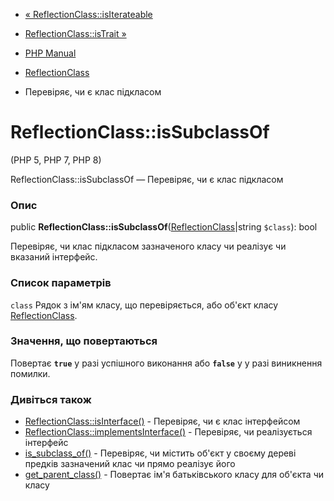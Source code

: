 - [«
ReflectionClass::isIterateable](reflectionclass.isiterateable.md)
- [ReflectionClass::isTrait »](reflectionclass.istrait.md)

- [PHP Manual](index.md)
- [ReflectionClass](class.reflectionclass.md)
- Перевіряє, чи є клас підкласом

# ReflectionClass::isSubclassOf

(PHP 5, PHP 7, PHP 8)

ReflectionClass::isSubclassOf — Перевіряє, чи є клас підкласом

### Опис

public
**ReflectionClass::isSubclassOf**([ReflectionClass](class.reflectionclass.md)\|string
`$class`): bool

Перевіряє, чи клас підкласом зазначеного класу чи реалізує
чи вказаний інтерфейс.

### Список параметрів

`class`
Рядок з ім'ям класу, що перевіряється, або об'єкт класу
[ReflectionClass](class.reflectionclass.md).

### Значення, що повертаються

Повертає **`true`** у разі успішного виконання або **`false`** у
у разі виникнення помилки.

### Дивіться також

- [ReflectionClass::isInterface()](reflectionclass.isinterface.md) -
Перевіряє, чи є клас інтерфейсом
- [ReflectionClass::implementsInterface()](reflectionclass.implementsinterface.md) -
Перевіряє, чи реалізується інтерфейс
- [is_subclass_of()](function.is-subclass-of.md) - Перевіряє,
чи містить об'єкт у своєму дереві предків зазначений клас чи прямо
реалізує його
- [get_parent_class()](function.get-parent-class.md) - Повертає
ім'я батьківського класу для об'єкта чи класу
